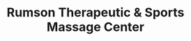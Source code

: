 ---
title: "Rumson Therapeutic & Sports Massage Center"
url: /rumson/rumson-therapeutic-and-sports-massage-center/
shop: massage
---
